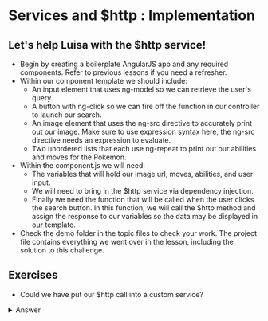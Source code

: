 # Services and $http : Implementation

## Let's help Luisa with the $http service! 

- Begin by creating a boilerplate AngularJS app and any required components. Refer to previous lessons if you need a refresher. 
- Within our component template we should include:
  - An input element that uses ng-model so we can retrieve the user's query.
  - A button with ng-click so we can fire off the function in our controller to launch our search.
  - An image element that uses the ng-src directive to accurately print out our image. Make sure to use expression syntax here, the ng-src directive needs an expression to evaluate. 
  - Two unordered lists that each use ng-repeat to print out our abilities and moves for the Pokemon.
- Within the component.js we will need:
  - The variables that will hold our image url, moves, abilities, and user input.
  - We will need to bring in the $http service via dependency injection.
  - Finally we need the function that will be called when the user clicks the search button. In this function, we will call the $http method and assign the response to our variables so the data may be displayed in our template. 
- Check the demo folder in the topic files to check your work. The project file contains everything we went over in the lesson, including the solution to this challenge.

## Exercises

- Could we have put our $http call into a custom service?

<details><summary>Answer</summary>
Yes! There is no reason why we can't have a service call another service, even if they are built in. If we were to do this, because $http is asynchronous, we would need to use the factory method. That way we could chain a `.then()` method to wait for the response to resolve from the controller. If we tried to use a service method, there is no way to wait for the response to resolve from the controller. Also, if we tried to put the value into a variable using the service method, it would be undefined by the time our template tries to render it. Thus, a factory method is preferable for asynchronous code.


component.js:
```JavaScript
angular
    .module('container')
    .component('container', {
        templateUrl: 'container/container.template.html',
        controller: ['myhttpserv' function(myhttpserv) {
            
            var self = this;
            self.response;

            self.query = function() {
               myhttpserv.then(function(response) {
                    self.response = response;
               })
            };
        }]  
    });
```

service.js
```JavaScript
angular.module('myService').factory('myhttpserv', function ($http) {
  return $http.get('url/goes/here');
});
```

</details>